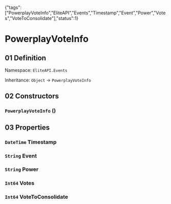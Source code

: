 {"tags":["PowerplayVoteInfo","EliteAPI","Events","Timestamp","Event","Power","Votes","VoteToConsolidate"],"status":1}

# PowerplayVoteInfo

## 01 Definition

Namespace: `EliteAPI.Events`

Inheritance: `Object` → `PowerplayVoteInfo`

## 02 Constructors

### `PowerplayVoteInfo` ()

## 03 Properties

### `DateTime` Timestamp

### `String` Event

### `String` Power

### `Int64` Votes

### `Int64` VoteToConsolidate

